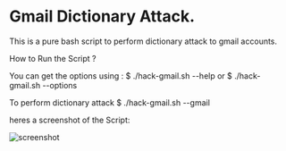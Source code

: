 # Gmail Dictionary Attack.

This is a pure bash script to perform dictionary attack to gmail accounts.


How to Run the Script ?

  You can get the options using : 
    $ ./hack-gmail.sh --help
    or
    $ ./hack-gmail.sh --options
 
 To perform dictionary attack 
    $ ./hack-gmail.sh --gmail



heres a screenshot of the Script:

![screenshot](https://github.com/d4az/gmail-hack/demo.png)
